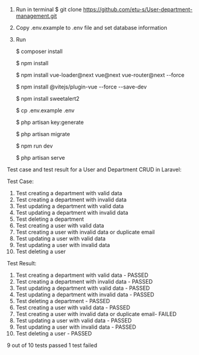 1. Run in terminal
    $ git clone https://github.com/etu-s/User-department-management.git
2. Copy .env.example to .env file and set database information
3. Run 

    $ composer install
    
    $ npm install
    
    $ npm install vue-loader@next vue@next vue-router@next --force
    
    $ npm install @vitejs/plugin-vue --force --save-dev
    
    $ npm install sweetalert2
    
    $ cp .env.example .env
    
    $ php artisan key:generate
    
    $ php artisan migrate
    
    $ npm run dev
    
    $ php artisan serve
    

Test case and test result for a User and Department CRUD in Laravel:

Test Case:

1. Test creating a department with valid data
2. Test creating a department with invalid data
3. Test updating a department with valid data
4. Test updating a department with invalid data
5. Test deleting a department
6. Test creating a user with valid data
7. Test creating a user with invalid data or duplicate email
8. Test updating a user with valid data
9. Test updating a user with invalid data
10. Test deleting a user


Test Result:

1. Test creating a department with valid data - PASSED
2. Test creating a department with invalid data - PASSED
3. Test updating a department with valid data - PASSED
4. Test updating a department with invalid data - PASSED
5. Test deleting a department - PASSED
6. Test creating a user with valid data - PASSED
7. Test creating a user with invalid data or duplicate email- FAILED
8. Test updating a user with valid data - PASSED
9. Test updating a user with invalid data - PASSED
10. Test deleting a user - PASSED

9 out of 10 tests passed 1 test failed
